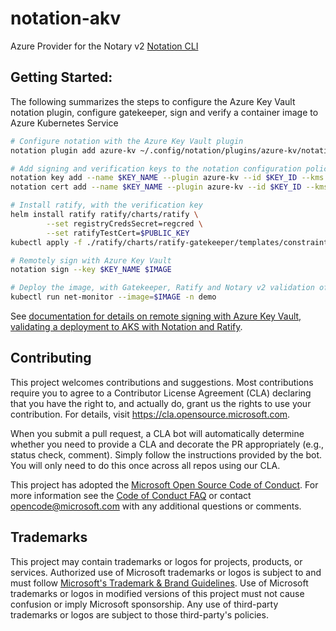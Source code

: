# notation-akv

Azure Provider for the Notary v2 [Notation CLI](https://github.com/notaryproject/notation)

## Getting Started:
The following summarizes the steps to configure the Azure Key Vault notation plugin, configure gatekeeper, sign and verify a container image to Azure Kubernetes Service

```bash
# Configure notation with the Azure Key Vault plugin
notation plugin add azure-kv ~/.config/notation/plugins/azure-kv/notation-azure-kv

# Add signing and verification keys to the notation configuration policy
notation key add --name $KEY_NAME --plugin azure-kv --id $KEY_ID --kms
notation cert add --name $KEY_NAME --plugin azure-kv --id $KEY_ID --kms

# Install ratify, with the verification key
helm install ratify ratify/charts/ratify \
        --set registryCredsSecret=regcred \
        --set ratifyTestCert=$PUBLIC_KEY
kubectl apply -f ./ratify/charts/ratify-gatekeeper/templates/constraint.yaml

# Remotely sign with Azure Key Vault
notation sign --key $KEY_NAME $IMAGE 

# Deploy the image, with Gatekeeper, Ratify and Notary v2 validation of the signed image
kubectl run net-monitor --image=$IMAGE -n demo
```

See [documentation for details on remote signing with Azure Key Vault, validating a deployment to AKS with Notation and Ratify](docs/nv2-sign-verify-aks.md).



## Contributing

This project welcomes contributions and suggestions.  Most contributions require you to agree to a
Contributor License Agreement (CLA) declaring that you have the right to, and actually do, grant us
the rights to use your contribution. For details, visit https://cla.opensource.microsoft.com.

When you submit a pull request, a CLA bot will automatically determine whether you need to provide
a CLA and decorate the PR appropriately (e.g., status check, comment). Simply follow the instructions
provided by the bot. You will only need to do this once across all repos using our CLA.

This project has adopted the [Microsoft Open Source Code of Conduct](https://opensource.microsoft.com/codeofconduct/).
For more information see the [Code of Conduct FAQ](https://opensource.microsoft.com/codeofconduct/faq/) or
contact [opencode@microsoft.com](mailto:opencode@microsoft.com) with any additional questions or comments.

## Trademarks

This project may contain trademarks or logos for projects, products, or services. Authorized use of Microsoft
trademarks or logos is subject to and must follow
[Microsoft's Trademark & Brand Guidelines](https://www.microsoft.com/en-us/legal/intellectualproperty/trademarks/usage/general).
Use of Microsoft trademarks or logos in modified versions of this project must not cause confusion or imply Microsoft sponsorship.
Any use of third-party trademarks or logos are subject to those third-party's policies.

